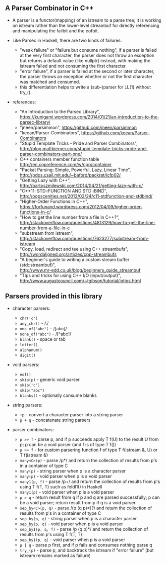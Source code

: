 ## A Parser Combinator in C++
- A parser is a functor(mapping) of an istream to a parse tree; it is working on istream rather than the lower-level streambuf for directly referencing and manipulating the failbit and the eofbit.  
- Like Parsec in Haskell, there are two kinds of failures:  
  - "weak failure" or "failure but consume nothing", if a parser is failed at the very first character, the parser does not throw an exception but returns a default value (like nullptr) instead, with making the istream failed and not consuming the first character.  
  - "error failure", if a parser is failed at the second or later character, the parser throws an exception whether or not the first character was matched and consumed.  
  - this differentiation helps to write a (sub-)parser for LL(1) without try_().  

- references:  
  - "An Introduction to the Parsec Library",  
    https://kunigami.wordpress.com/2014/01/21/an-introduction-to-the-parsec-library/  
  - "jneen/parsimmon", https://github.com/jneen/parsimmon  
  - "keean/Parser-Combinators", https://github.com/keean/Parser-Combinators  
  - "Stupid Template Tricks - Pride and Parser Combinators",  
    http://blog.mattbierner.com/stupid-template-tricks-pride-and-parser-combinators-part-one/  
  - C++ containers member function table  
    http://en.cppreference.com/w/cpp/container  
  - "Packat Parsing: Simple, Powerful, Lazy, Linear Time",  
    http://pdos.csail.mit.edu/~baford/packrat/icfp02/  
  - "Getting Lazy with C++", http://bartoszmilewski.com/2014/04/21/getting-lazy-with-c/  
  - "C++11: STD::FUNCTION AND STD::BIND",  
    http://oopscenities.net/2012/02/24/c11-stdfunction-and-stdbind/  
  - "Higher-Order Functions in C++",  
    https://forfunand.wordpress.com/2012/04/09/higher-order-functions-in-c/  
  - "How to get the line number from a file in C++?",  
    http://stackoverflow.com/questions/4813129/how-to-get-the-line-number-from-a-file-in-c  
  - "substream from istream",  
    http://stackoverflow.com/questions/7623277/substream-from-istream  
  - "Copy, load, redirect and tee using C++ streambufs",  
    http://wordaligned.org/articles/cpp-streambufs  
  - "A beginner's guide to writing a custom stream buffer (std::streambuf)",  
    http://www.mr-edd.co.uk/blog/beginners_guide_streambuf  
  - "Tips and tricks for using C++ I/O (input/output)",  
    http://www.augustcouncil.com/~tgibson/tutorial/iotips.html  

## Parsers provided in this library
- character parsers:  
  - `chr('c')`  
  - `any_chr()`       - /./  
  - `one_of("abc")`   - /[abc]/  
  - `none_of("abc")`  - /[^abc]/  
  - `blank()`         - space or tab  
  - `letter()`  
  - `alphanum()`  
  - `digit()`  

- void parsers:  
  - `eof()`  
  - `skip(p)`         - generic void parser  
  - `skip('c')`  
  - `skip("abc")`  
  - `blanks()`        - optionally consume blanks  

- string parsers:  
  - `+p`              - convert a character parser into a string parser  
  - `p + q`           - concatenate string parsers  

- parser combinators:  
  - `p >> f`          - parse p, and if p succeeds apply T f(U) to the result U from p; p can be a void parser (and f is of type T f())
  - `p >> f`	        - for custom parsering function f of type T f(istream &, U) or T f(istream &)  
  - `many<C>(p)`	    - parse /p*/ and return the collection of results from p's in a container of type C  
  - `many(p)`	        - string parser when p is a character parser  
  - `many(p)`         - void parser when p is a void parser  
  - `many1(p, f)`	    - parse /p+/ and return the collection of results from p's using T f(T, T) such as foldl1() in Haskell  
  - `many1(p)`	      - void parser when p is a void parser  
  - `p > q`	          - return result from q if p and q are parsed successfully; p can be a void parser; return result from p if q is a void parser  
  - `sep_by<C>(p, q)` - parse /(p (q p)*)?/ and return the collection of results from p's in a container of type C  
  - `sep_by(p, q)`	  - string parser when p is a character parser  
  - `sep_by(p, q)`	  - void parser when p is a void parser  
  - `sep_by1(p, q, f)` - parse /p (q p)*/ and return the collection of results from p's using T f(T, T)  
  - `sep_by1(p, q)`   - void parser when p is a void parser  
  - `p | q`	          - parse p first, and if p fails and consumes nothing parse q  
  - `try_(p)`	        - parse p, and backtrack the istream if "error failure" (but istream remains marked as failure)  
